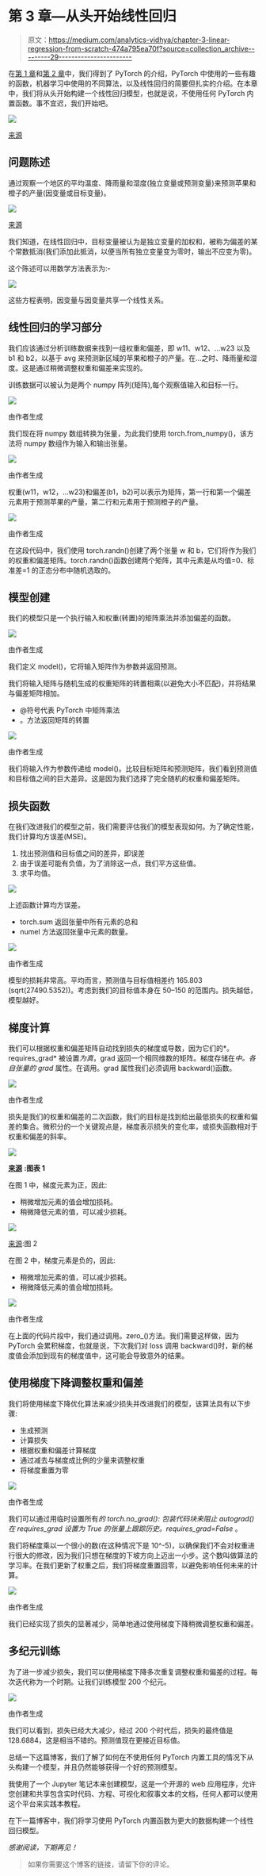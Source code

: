 # 第 3 章—从头开始线性回归

> 原文：<https://medium.com/analytics-vidhya/chapter-3-linear-regression-from-scratch-474a795ea70f?source=collection_archive---------29----------------------->

在[第 1 章](/swlh/introduction-to-pytorch-fcb8a8e452ec)和[第 2 章](/analytics-vidhya/chapter-2-introduction-to-linear-regression-d6f95409e657)中，我们得到了 PyTorch 的介绍，PyTorch 中使用的一些有趣的函数，机器学习中使用的不同算法，以及线性回归的简要但扎实的介绍。在本章中，我们将从头开始构建一个线性回归模型，也就是说，不使用任何 PyTorch 内置函数。事不宜迟，我们开始吧。

![](img/f71b276eeebfef99636165baa26321f1.png)

[来源](https://wallpaperaccess.com/full/510424.jpg)

## **问题陈述**

通过观察一个地区的平均温度、降雨量和湿度(独立变量或预测变量)来预测苹果和橙子的产量(因变量或目标变量)。

![](img/ae6d30322a4829fd886c61215aaeb7b4.png)

[来源](https://i.imgur.com/6Ujttb4.png)

我们知道，在线性回归中，目标变量被认为是独立变量的加权和，被称为偏差的某个常数抵消(我们添加此抵消，以便当所有独立变量变为零时，输出不应变为零)。

这个陈述可以用数学方法表示为:-

![](img/c0fa8d86694711a33adffe8828a9abc6.png)

这些方程表明，因变量与因变量共享一个线性关系。

## **线性回归的学习部分**

我们应该通过分析训练数据来找到一组权重和偏差，即 w11、w12、…w23 以及 b1 和 b2，以基于 avg 来预测新区域的苹果和橙子的产量。在…之时、降雨量和湿度。这是通过稍微调整权重和偏差来实现的。

训练数据可以被认为是两个 numpy 阵列(矩阵),每个观察值输入和目标一行。

![](img/4ed56bf12ebe3111512b2b2720f7a812.png)

由作者生成

我们现在将 numpy 数组转换为张量，为此我们使用 torch.from_numpy()，该方法将 numpy 数组作为输入和输出张量。

![](img/7533acbf917b2b6c2a30aaf87de7fd82.png)

由作者生成

权重(w11，w12，…w23)和偏差(b1，b2)可以表示为矩阵，第一行和第一个偏差元素用于预测苹果的产量，第二行和元素用于预测橙子的产量。

![](img/a931937da831f9135730796ea4d1ccd8.png)

由作者生成

在这段代码中，我们使用 torch.randn()创建了两个张量 w 和 b，它们将作为我们的权重和偏差矩阵。torch.randn()函数创建两个矩阵，其中元素是从均值=0、标准差=1 的正态分布中随机选取的。

## **模型创建**

我们的模型只是一个执行输入和权重(转置)的矩阵乘法并添加偏差的函数。

![](img/2dcf86915eb9e5aac503a724053af0bc.png)

由作者生成

我们定义 model()，它将输入矩阵作为参数并返回预测。

我们将输入矩阵与随机生成的权重矩阵的转置相乘(以避免大小不匹配)，并将结果与偏差矩阵相加。

*   @符号代表 PyTorch 中矩阵乘法
*   。方法返回矩阵的转置

![](img/2a9fed0d8597aa0907ad99b5cd314947.png)

由作者生成

我们将输入作为参数传递给 model()。比较目标矩阵和预测矩阵，我们看到预测值和目标值之间的巨大差异。这是因为我们选择了完全随机的权重和偏差矩阵。

## **损失函数**

在我们改进我们的模型之前，我们需要评估我们的模型表现如何。为了确定性能，我们计算均方误差(MSE)。

1.  找出预测值和目标值之间的差异，即误差
2.  由于误差可能有负值，为了消除这一点，我们平方这些值。
3.  求平均值。

![](img/4c29e159be990429a041cc7c4cc4d642.png)

上述函数计算均方误差。

*   torch.sum 返回张量中所有元素的总和
*   numel 方法返回张量中元素的数量。

![](img/761cd75e29f0b8a7fed47df90407dbcc.png)

由作者生成

模型的损耗非常高。平均而言，预测值与目标值相差约 165.803 (sqrt(27490.5352))。考虑到我们的目标值本身在 50–150 的范围内。损失越低，模型越好。

## **梯度计算**

我们可以根据权重和偏差矩阵自动找到损失的梯度或导数，因为它们的*。requires_grad* 被设置*为真*，grad 返回一个相同维数的矩阵。梯度存储在*中。各自张量的 grad* 属性。在调用。grad 属性我们必须调用 backward()函数。

![](img/2e7bb5be1780fdbec2e19b3c04c405f6.png)

由作者生成

损失是我们的权重和偏差的二次函数，我们的目标是找到给出最低损失的权重和偏差的集合。微积分的一个关键观点是，梯度表示损失的变化率，或损失函数相对于权重和偏差的斜率。

![](img/568fdfe94d4510b45079e41e406d8ac3.png)

[**来源**](https://i.imgur.com/hFYoVgU.png) **:图表 1**

在图 1 中，梯度元素为正，因此:

*   稍微增加元素的值会增加损耗。
*   稍微降低元素的值，可以减少损耗。

![](img/868e549b45e52ab129355ad43608e8d2.png)

[来源](https://i.imgur.com/w3Wii7C.png):图 2

在图 2 中，梯度元素是负的，因此:

*   稍微增加元素的值，可以减少损耗。
*   稍微降低元素的值会增加损耗。

![](img/d90aeb034e7b7b57aa3e73751d377c83.png)

由作者生成

在上面的代码片段中，我们通过调用。zero_()方法。我们需要这样做，因为 PyTorch 会累积梯度，也就是说，下次我们对 loss 调用 backward()时，新的梯度值会添加到现有的梯度值中，这可能会导致意外的结果。

## **使用梯度下降调整权重和偏差**

我们将使用梯度下降优化算法来减少损失并改进我们的模型，该算法具有以下步骤:

*   生成预测
*   计算损失
*   根据权重和偏差计算梯度
*   通过减去与梯度成比例的少量来调整权重
*   将梯度重置为零

![](img/2cc79ff5e989a605f6ef6189275ff3cc.png)

由作者生成

我们可以通过用临时设置所有*的 *torch.no_grad():* 包装代码块来阻止 autograd()在 requires_grad 设置为 True 的张量上跟踪历史。requires_grad=False* 。

我们将梯度乘以一个很小的数(在这种情况下是 10^-5)，以确保我们不会对权重进行很大的修改，因为我们只想在梯度的下坡方向上迈出一小步。这个数叫做算法的学习率。在我们更新了权重之后，我们将梯度重置回零，以避免影响任何未来的计算。

![](img/480356028996b8b77803c6599f1036c7.png)

由作者生成

我们已经实现了损失的显著减少，简单地通过使用梯度下降稍微调整权重和偏差。

## **多纪元训练**

为了进一步减少损失，我们可以使用梯度下降多次重复调整权重和偏差的过程。每次迭代称为一个时期。让我们训练模型 200 个纪元。

![](img/3cf921587fb2e09f241c4c612f9b9769.png)

由作者生成

我们可以看到，损失已经大大减少，经过 200 个时代后，损失的最终值是 128.6884，这是相当不错的。预测值现在更接近目标值。

总结一下这篇博客，我们了解了如何在不使用任何 PyTorch 内置工具的情况下从头构建一个模型，并且仍然能够获得一个好的预测模型。

我使用了一个 Jupyter 笔记本来创建模型，这是一个开源的 web 应用程序，允许您创建和共享包含实时代码、方程、可视化和叙事文本的文档，任何人都可以使用这个平台来实践本教程。

在下一篇博客中，我们将学习使用 PyTorch 内置函数为更大的数据构建一个线性回归模型。

*感谢阅读，下期再见！*

> 如果你需要这个博客的链接，请留下你的评论。
